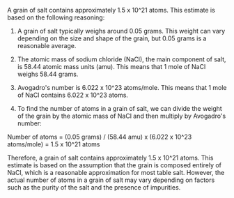 A grain of salt contains approximately 1.5 x 10^21 atoms. This estimate is based on the following reasoning:

1. A grain of salt typically weighs around 0.05 grams. This weight can vary depending on the size and shape of the grain, but 0.05 grams is a reasonable average.

2. The atomic mass of sodium chloride (NaCl), the main component of salt, is 58.44 atomic mass units (amu). This means that 1 mole of NaCl weighs 58.44 grams.

3. Avogadro's number is 6.022 x 10^23 atoms/mole. This means that 1 mole of NaCl contains 6.022 x 10^23 atoms.

4. To find the number of atoms in a grain of salt, we can divide the weight of the grain by the atomic mass of NaCl and then multiply by Avogadro's number:

Number of atoms = (0.05 grams) / (58.44 amu) x (6.022 x 10^23 atoms/mole) = 1.5 x 10^21 atoms

Therefore, a grain of salt contains approximately 1.5 x 10^21 atoms. This estimate is based on the assumption that the grain is composed entirely of NaCl, which is a reasonable approximation for most table salt. However, the actual number of atoms in a grain of salt may vary depending on factors such as the purity of the salt and the presence of impurities.